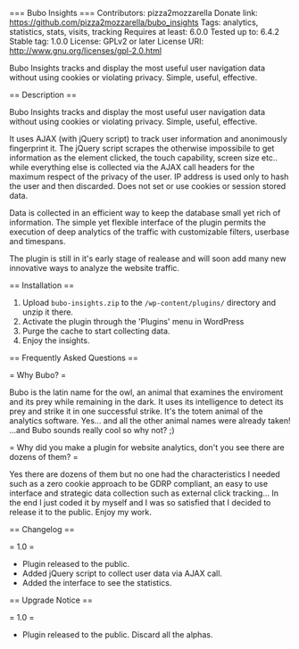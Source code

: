 === Bubo Insights ===
Contributors: pizza2mozzarella
Donate link: https://github.com/pizza2mozzarella/bubo_insights
Tags: analytics, statistics, stats, visits, tracking
Requires at least: 6.0.0
Tested up to: 6.4.2
Stable tag: 1.0.0
License: GPLv2 or later
License URI: http://www.gnu.org/licenses/gpl-2.0.html

Bubo Insights tracks and display the most useful user navigation data without using cookies or violating privacy. Simple, useful, effective.

== Description ==

Bubo Insights tracks and display the most useful user navigation data without using cookies or violating privacy. Simple, useful, effective.

It uses AJAX (with jQuery script) to track user information and anonimously fingerprint it. The jQuery script scrapes the otherwise impossibile to get information as the element clicked, the touch capability, screen size etc.. while everything else is collected via the AJAX call headers for the maximum respect of the privacy of the user. IP address is used only to hash the user and then discarded. Does not set or use cookies or session stored data.

Data is collected in an efficient way to keep the database small yet rich of information. The simple yet flexible interface of the plugin permits the execution of deep analytics of the traffic with customizable filters, userbase and timespans.

The plugin is still in it's early stage of realease and will soon add many new innovative ways to analyze the website traffic.

== Installation ==

1. Upload `bubo-insights.zip` to the `/wp-content/plugins/` directory and unzip it there.
2. Activate the plugin through the 'Plugins' menu in WordPress
3. Purge the cache to start collecting data.
4. Enjoy the insights.

== Frequently Asked Questions ==

= Why Bubo? =

Bubo is the latin name for the owl, an animal that examines the enviroment and its prey while remaining in the dark. It uses its intelligence to detect its prey and strike it in one successful strike. It's the totem animal of the analytics software. Yes... and all the other animal names were already taken! ...and Bubo sounds really cool so why not? ;)

= Why did you make a plugin for website analytics, don't you see there are dozens of them? =

Yes there are dozens of them but no one had the characteristics I needed such as a zero cookie approach to be GDRP compliant, an easy to use interface and strategic data collection such as external click tracking... In the end I just coded it by myself and I was so satisfied that I decided to release it to the public. Enjoy my work.

== Changelog ==

= 1.0 =
* Plugin released to the public.
* Added jQuery script to collect user data via AJAX call.
* Added the interface to see the statistics.

== Upgrade Notice ==

= 1.0 =
* Plugin released to the public. Discard all the alphas.